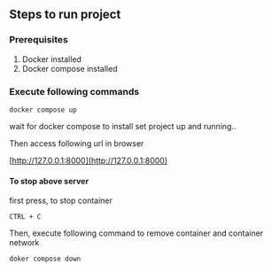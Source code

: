 ## Steps to run project

### Prerequisites
1. Docker installed
2. Docker compose installed

### Execute following commands
```
docker compose up
```
wait for docker compose to install set project up and running..

Then access following url in browser

[http://127.0.0.1:8000](http://127.0.0.1:8000)


#### To stop above server 
first press, to stop container
```
CTRL + C
```

Then, execute following command to remove container and container network

```
doker compose down
```
